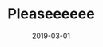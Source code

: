 ---
title: Pleaseeeeee
date: 2019-03-01
span: 1
image: assets/images/rescued/monkey.jpg
thumb: assets/images/rescued/monkey.jpg
---